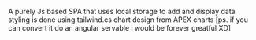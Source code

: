 A purely Js based SPA that uses local storage to add and display data
styling is done using tailwind.cs
chart design from APEX charts
[ps. if you can convert it do an angular servable i would be forever greatful XD]
